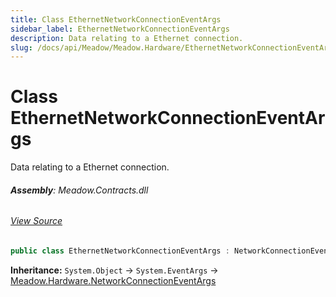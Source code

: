 ```yaml
---
title: Class EthernetNetworkConnectionEventArgs
sidebar_label: EthernetNetworkConnectionEventArgs
description: Data relating to a Ethernet connection.
slug: /docs/api/Meadow/Meadow.Hardware/EthernetNetworkConnectionEventArgs
---
```

# Class EthernetNetworkConnectionEventArgs
Data relating to a Ethernet connection.

###### **Assembly**: Meadow.Contracts.dll
###### [View Source](https://github.com/WildernessLabs/Meadow.Contracts.git/blob/develop/Source/Meadow.Contracts/Hardware/Networking/EthernetNetworkConnectionEventArgs.cs#L8)
```csharp title="Declaration"
public class EthernetNetworkConnectionEventArgs : NetworkConnectionEventArgs
```
**Inheritance:** `System.Object` -> `System.EventArgs` -> [Meadow.Hardware.NetworkConnectionEventArgs](../Meadow.Hardware/NetworkConnectionEventArgs)

